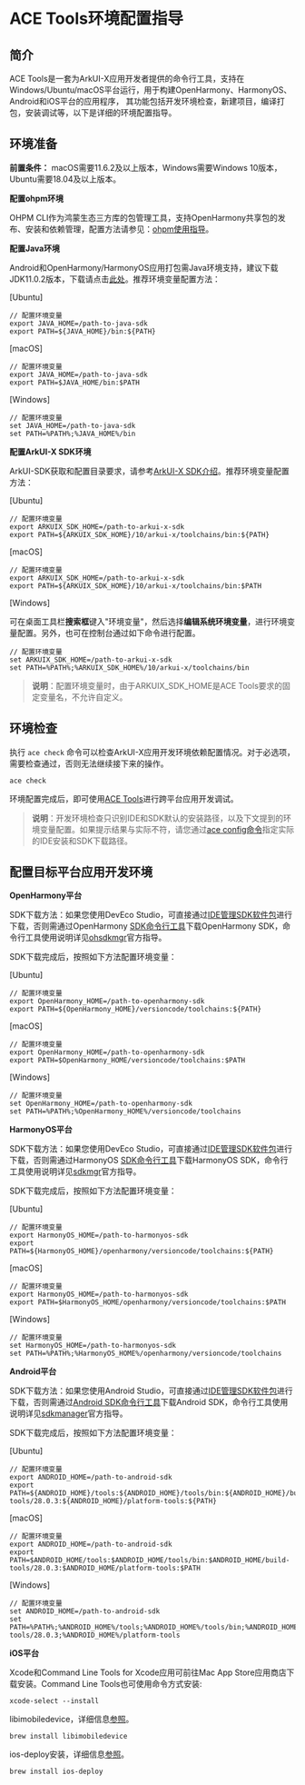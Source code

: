 # ACE Tools环境配置指导

## 简介

ACE Tools是一套为ArkUI-X应用开发者提供的命令行工具，支持在Windows/Ubuntu/macOS平台运行，用于构建OpenHarmony、HarmonyOS、Android和iOS平台的应用程序， 其功能包括开发环境检查，新建项目，编译打包，安装调试等，以下是详细的环境配置指导。

## 环境准备

**前置条件：** macOS需要11.6.2及以上版本，Windows需要Windows 10版本，Ubuntu需要18.04及以上版本。

**配置ohpm环境**

   OHPM CLI作为鸿蒙生态三方库的包管理工具，支持OpenHarmony共享包的发布、安装和依赖管理，配置方法请参见：[ohpm使用指导](https://developer.harmonyos.com/cn/docs/documentation/doc-guides-V3/ide-command-line-ohpm-0000001490235312-V3)。

**配置Java环境**

   Android和OpenHarmony/HarmonyOS应用打包需Java环境支持，建议下载JDK11.0.2版本，下载请点击[此处](https://repo.huaweicloud.com/openjdk/)。推荐环境变量配置方法：

   [Ubuntu]

   ```shell
   // 配置环境变量
   export JAVA_HOME=/path-to-java-sdk
   export PATH=${JAVA_HOME}/bin:${PATH}
   ```

   [macOS]

   ```shell
   // 配置环境变量
   export JAVA_HOME=/path-to-java-sdk
   export PATH=$JAVA_HOME/bin:$PATH
   ```

   [Windows]

   ```shell
   // 配置环境变量
   set JAVA_HOME=/path-to-java-sdk
   set PATH=%PATH%;%JAVA_HOME%/bin
   ```

**配置ArkUI-X SDK环境**

   ArkUI-SDK获取和配置目录要求，请参考[ArkUI-X SDK介绍](../tools/how-to-use-arkui-x-sdk.md)。推荐环境变量配置方法：

   [Ubuntu]

   ```shell
   // 配置环境变量
   export ARKUIX_SDK_HOME=/path-to-arkui-x-sdk
   export PATH=${ARKUIX_SDK_HOME}/10/arkui-x/toolchains/bin:${PATH}
   ```
   [macOS]

   ```shell
   // 配置环境变量
   export ARKUIX_SDK_HOME=/path-to-arkui-x-sdk
   export PATH=${ARKUIX_SDK_HOME}/10/arkui-x/toolchains/bin:$PATH
   ```

   [Windows]

   可在桌面工具栏**搜索框**键入"环境变量"，然后选择**编辑系统环境变量**，进行环境变量配置。另外，也可在控制台通过如下命令进行配置。

   ```shell
   // 配置环境变量
   set ARKUIX_SDK_HOME=/path-to-arkui-x-sdk
   set PATH=%PATH%;%ARKUIX_SDK_HOME%/10/arkui-x/toolchains/bin
   ```
   > **说明**：配置环境变量时，由于ARKUIX_SDK_HOME是ACE Tools要求的固定变量名，不允许自定义。

## 环境检查

   执行 `ace check` 命令可以检查ArkUI-X应用开发环境依赖配置情况。对于必选项，需要检查通过，否则无法继续接下来的操作。

   ```shell
   ace check
   ```
   环境配置完成后，即可使用[ACE Tools](../quick-start/start-with-ace-tools.md#创建应用)进行跨平台应用开发调试。

  > **说明**：开发环境检查只识别IDE和SDK默认的安装路径，以及下文提到的环境变量配置。如果提示结果与实际不符，请您通过[ace config命令](https://gitee.com/arkui-x/cli#ace-config)指定实际的IDE安装和SDK下载路径。

## 配置目标平台应用开发环境

**OpenHarmony平台**

   SDK下载方法：如果您使用DevEco Studio，可直接通过[IDE管理SDK软件包](https://developer.harmonyos.com/cn/docs/documentation/doc-guides/environment_config-0000001052902427)进行下载，否则需通过OpenHarmony [SDK命令行工具](https://developer.harmonyos.com/cn/develop/deveco-studio#download_cli_openharmony)下载OpenHarmony SDK，命令行工具使用说明详见[ohsdkmgr](https://developer.harmonyos.com/cn/docs/documentation/doc-guides/ohos-sdk-command-line-tool-0000001263280431)官方指导。

   SDK下载完成后，按照如下方法配置环境变量：

   [Ubuntu]

   ```shell
   // 配置环境变量
   export OpenHarmony_HOME=/path-to-openharmony-sdk
   export PATH=${OpenHarmony_HOME}/versioncode/toolchains:${PATH}
   ```

   [macOS]

   ```shell
   // 配置环境变量
   export OpenHarmony_HOME=/path-to-openharmony-sdk
   export PATH=$OpenHarmony_HOME/versioncode/toolchains:$PATH
   ```

   [Windows]

   ```shell
   // 配置环境变量
   set OpenHarmony_HOME=/path-to-openharmony-sdk
   set PATH=%PATH%;%OpenHarmony_HOME%/versioncode/toolchains
   ```

**HarmonyOS平台**

   SDK下载方法：如果您使用DevEco Studio，可直接通过[IDE管理SDK软件包](https://developer.harmonyos.com/cn/docs/documentation/doc-guides/environment_config-0000001052902427)进行下载，否则需通过HarmonyOS [SDK命令行工具](https://developer.harmonyos.com/cn/develop/deveco-studio#download_cli)下载HarmonyOS SDK，命令行工具使用说明详见[sdkmgr](https://developer.harmonyos.com/cn/docs/documentation/doc-guides/ide-command-line-sdkmgr-0000001110390078)官方指导。

   SDK下载完成后，按照如下方法配置环境变量：

   [Ubuntu]

   ```shell
   // 配置环境变量
   export HarmonyOS_HOME=/path-to-harmonyos-sdk
   export PATH=${HarmonyOS_HOME}/openharmony/versioncode/toolchains:${PATH}
   ```

   [macOS]

   ```shell
   // 配置环境变量
   export HarmonyOS_HOME=/path-to-harmonyos-sdk
   export PATH=$HarmonyOS_HOME/openharmony/versioncode/toolchains:$PATH
   ```

   [Windows]

   ```shell
   // 配置环境变量
   set HarmonyOS_HOME=/path-to-harmonyos-sdk
   set PATH=%PATH%;%HarmonyOS_HOME%/openharmony/versioncode/toolchains
   ```

**Android平台**

   SDK下载方法：如果您使用Android Studio，可直接通过[IDE管理SDK软件包](https://developer.android.google.cn/studio/intro/update#sdk-manager)进行下载，否则需通过[Android SDK命令行工具](https://developer.android.google.cn/studio#command-line-tools-only)下载Android SDK，命令行工具使用说明详见[sdkmanager](https://developer.android.google.cn/studio/command-line/sdkmanager)官方指导。

   SDK下载完成后，按照如下方法配置环境变量：

   [Ubuntu]

   ```shell
   // 配置环境变量
   export ANDROID_HOME=/path-to-android-sdk
   export PATH=${ANDROID_HOME}/tools:${ANDROID_HOME}/tools/bin:${ANDROID_HOME}/build-tools/28.0.3:${ANDROID_HOME}/platform-tools:${PATH}
   ```

   [macOS]

   ```shell
   // 配置环境变量
   export ANDROID_HOME=/path-to-android-sdk
   export PATH=$ANDROID_HOME/tools:$ANDROID_HOME/tools/bin:$ANDROID_HOME/build-tools/28.0.3:$ANDROID_HOME/platform-tools:$PATH
   ```

   [Windows]

   ```shell
   // 配置环境变量
   set ANDROID_HOME=/path-to-android-sdk
   set PATH=%PATH%;%ANDROID_HOME%/tools;%ANDROID_HOME%/tools/bin;%ANDROID_HOME%/build-tools/28.0.3;%ANDROID_HOME%/platform-tools
   ```

**iOS平台**

   Xcode和Command Line Tools for Xcode应用可前往Mac App Store应用商店下载安装。Command Line Tools也可使用命令方式安装:

   ```shell
   xcode-select --install
   ```

   libimobiledevice，详细信息[参照](https://libimobiledevice.org)。

   ```shell
   brew install libimobiledevice
   ```

   ios-deploy安装，详细信息[参照](https://github.com/ios-control/ios-deploy)。

   ```shell
   brew install ios-deploy
   ```

